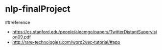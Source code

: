 # nlp-finalProject
##reference
* https://cs.stanford.edu/people/alecmgo/papers/TwitterDistantSupervision09.pdf
* http://rare-technologies.com/word2vec-tutorial/#app
